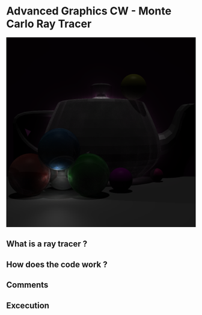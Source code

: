 # Advanced Graphics CW - Monte Carlo Ray Tracer
![image](./finalImage.png)

## What is a ray tracer ?


## How does the code work ?


## Comments


## Excecution

